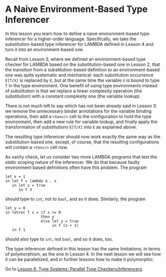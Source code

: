 <!-- Copyright (c) 2012-2019 K Team. All Rights Reserved. -->

# A Naive Environment-Based Type Inferencer

In this lesson you learn how to define a naive environment-based type
inferencer for a higher-order language. Specifically, we take the
substitution-based type inferencer for LAMBDA defined in Lesson 4 and
turn it into an environment-based one.

Recall from Lesson 3, where we defined an environment-based type
checker for LAMBDA based on the substitution-based one in Lesson 2,
that the transition from a substitution-based definition to an
environment-based one was quite systematic and mechanical: each
substitution occurrence `E[T/X]` is replaced by `E`, but at the same time
the variable `X` is bound to type `T` in the type environment. One benefit
of using type environments instead of substitution is that we replace
a linear complexity operation (the substitution) with a constant
complexity one (the variable lookup).

There is not much left to say which has not been already said in
Lesson 3: we remove the unnecessary binder annotations for the
variable binding operations, then add a `<tenv/>` cell to the
configuration to hold the type environment, then add a new rule for
variable lookup, and finally apply the transformation of substitutions
`E[T/X]` into `E` as explained above.

The resulting type inferencer should now work exactly the same way as
the substitution-based one, except, of course, that the resulting
configurations will contain a `<tenv/>` cell now.

As sanity check, let us consider two more LAMBDA programs that test
the static scoping nature of the inferencer. We do that because
faulty environment-based definitions often have this problem. The
program

    let x = 1
    in let f = lambda a . x
       in let x = true
          in f 3

should type to `int`, not to `bool`, and so it does. Similarly, the
program

    let y = 0
    in letrec f x = if x <= 0
                    then y
                    else let y = true
                         in f (x + 1)
       in f 1

should also type to `int`, not `bool`, and so it does, too.

The type inferencer defined in this lesson has the same limitations,
in terms of polymorphism, as the one in Lesson 4. In the next
lesson we will see how it can be parallelized, and in further lessons
how to make it polymorphic.

Go to [Lesson 6, Type Systems: Parallel Type Checkers/Inferencers](../lesson_6/README.md).
